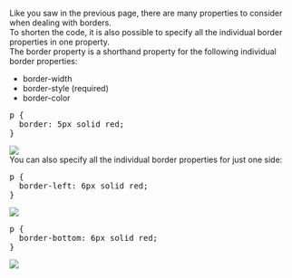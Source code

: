 Like you saw in the previous page, there are many properties to consider when dealing with borders.
<br>
To shorten the code, it is also possible to specify all the individual border properties in one property.
<br>
The border property is a shorthand property for the following individual border properties:
<ul>
  <li>border-width</li>
  <li>border-style (required)</li>
  <li>border-color</li>
</ul>
<pre>
p {
  border: 5px solid red;
}
</pre>
<img src="https://i.imgur.com/pyto2g1.png">
<br>
You can also specify all the individual border properties for just one side:
<pre>
p {
  border-left: 6px solid red;
}
</pre>
<img src="https://i.imgur.com/h3e4hcL.png">
<pre>
p {
  border-bottom: 6px solid red;
}
</pre>
<img src="https://i.imgur.com/4FjA6fG.png">
